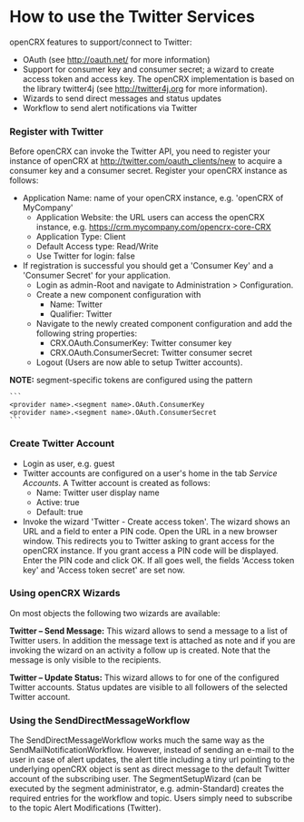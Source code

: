 # How to use the Twitter Services #

openCRX features to support/connect to Twitter:

* OAuth (see http://oauth.net/ for more information)
* Support for consumer key and consumer secret; a wizard to create access token and access key. The openCRX implementation is based on the library twitter4j (see http://twitter4j.org for more information).
* Wizards to send direct messages and status updates
* Workflow to send alert notifications via Twitter

### Register with Twitter ###

Before openCRX can invoke the Twitter API, you need to register your instance of openCRX at http://twitter.com/oauth_clients/new to acquire a consumer key and a consumer secret. Register your openCRX instance as follows:

* Application Name: name of your openCRX instance, e.g. 'openCRX of MyCompany'
	* Application Website: the URL users can access the openCRX instance, e.g. https://crm.mycompany.com/opencrx-core-CRX
	* Application Type: Client
	* Default Access type: Read/Write
    * Use Twitter for login: false
* If registration is successful you should get a 'Consumer Key' and a 'Consumer Secret' for your application.
	* Login as admin-Root and navigate to Administration > Configuration.
    * Create a new component configuration with
    	* Name: Twitter
        * Qualifier: Twitter
    * Navigate to the newly created component configuration and add the following string properties:
        * CRX.OAuth.ConsumerKey: Twitter consumer key
        * CRX.OAuth.ConsumerSecret: Twitter consumer secret
    * Logout (Users are now able to setup Twitter accounts).

__NOTE:__ segment-specific tokens are configured using the pattern

	```
	<provider name>.<segment name>.OAuth.ConsumerKey
    <provider name>.<segment name>.OAuth.ConsumerSecret
	```
	
### Create Twitter Account ###

* Login as user, e.g. guest
* Twitter accounts are configured on a user's home in the tab _Service Accounts_. A Twitter account is created as follows:
	* Name: Twitter user display name
    * Active: true
    * Default: true
* Invoke the wizard 'Twitter - Create access token'. The wizard shows an URL and a field to enter a PIN code. Open the URL in a new browser window. This redirects you to Twitter asking to grant access for the openCRX instance. If you grant access a PIN code will be displayed. Enter the PIN code and click OK. If all goes well, the fields 'Access token key' and 'Access token secret' are set now.

### Using openCRX Wizards ###
On most objects the following two wizards are available:

__Twitter – Send Message:__
This wizard allows to send a message to a list of Twitter users. In addition the message text is attached as note and if you are invoking the wizard on an activity a follow up is created. Note that the message is only visible to the recipients.

__Twitter – Update Status:__
This wizard allows to for one of the configured Twitter accounts. Status updates are visible to all followers of the selected Twitter account.

### Using the SendDirectMessageWorkflow ###
The SendDirectMessageWorkflow works much the same way as the SendMailNotificationWorkflow. However, instead of sending an e-mail to the user in case of alert updates, the alert title including a tiny url pointing to the underlying openCRX object is sent as direct message to the default Twitter account of the subscribing user. The SegmentSetupWizard (can be executed by the segment administrator, e.g. admin-Standard) creates the required entries for the workflow and topic. Users simply need to subscribe to the topic Alert Modifications (Twitter).
